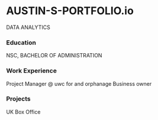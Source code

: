 # AUSTIN-S-PORTFOLIO.io
DATA ANALYTICS

### Education
NSC, BACHELOR OF ADMINISTRATION

### Work Experience
Project Manager @ uwc for and orphanage
Business owner

### Projects 
UK Box Office
